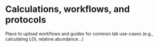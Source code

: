 # Calculations, workflows, and protocols

Place to upload workflows and guides for common lab use-cases (e.g., calculating LOI, relative abundance...)
